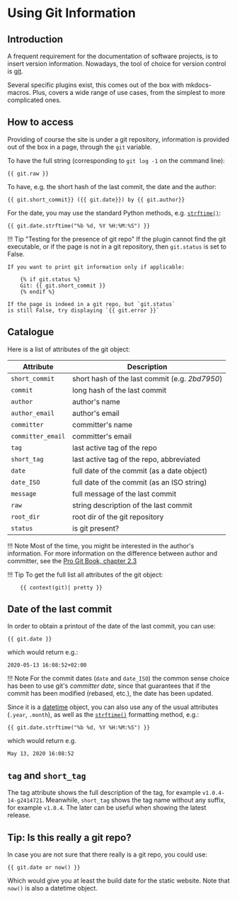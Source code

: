 # Using Git Information

## Introduction

A frequent requirement for the documentation of software projects,
is to insert version information. Nowadays, the tool of choice for
version control is [git](https://git-scm.com/).

Several specific plugins exist, this comes out of the box with mkdocs-macros.
Plus, covers a wide range of use cases, from the simplest to more
complicated ones.

## How to access

Providing of course the site is under a git repository, 
information is provided out of the box in a page, through the `git` 
variable.

To have the full string (corresponding to `git log -1` on the command line):


    {{ git.raw }}

To have, e.g. the short hash of the last commit, the date and the author:

    {{ git.short_commit}} ({{ git.date}}) by {{ git.author}}


For the date, you may use the standard Python methods, e.g.
[`strftime()`](https://docs.python.org/3.7/library/datetime.html#datetime.date.strftime):

    {{ git.date.strftime("%b %d, %Y %H:%M:%S") }}


!!! Tip "Testing for the presence of git repo"
    If the plugin cannot find the git executable, 
    or if the page is not in a
    git repository, then `git.status` is set to False.

    If you want to print git information only if applicable:

        {% if git.status %}
        Git: {{ git.short_commit }}
        {% endif %}

    If the page is indeed in a git repo, but `git.status`
    is still False, try displaying `{{ git.error }}`


## Catalogue
Here is a list of attributes of the git object:


| Attribute         | Description                                    |
|-------------------|------------------------------------------------|
| `short_commit`    | short hash of the last commit (e.g. _2bd7950_) |
| `commit`          | long hash of the last commit                   |
| `author`          | author's name                                  |
| `author_email`    | author's email                                 |
| `committer`       | committer's name                               |
| `committer_email` | committer's email                              |
| `tag`             | last active tag of the repo                    |
| `short_tag`       | last active tag of the repo, abbreviated       |
| `date`            | full date of the commit (as a date object)     |
| `date_ISO`        | full date of the commit (as an ISO string)     |
| `message`         | full message of the last commit                |
| `raw`             | string description of the last commit          |
| `root_dir`        | root dir of the git repository                 |
| `status`          | is git present?                                |

!!! Note
    Most of the time, you might be interested in the author's information.
    For more information on the difference between author and committer, see the [Pro Git Book, chapter 2.3](https://git-scm.com/book/en/v2/Git-Basics-Viewing-the-Commit-History.)

!!! Tip
    To get the full list all attributes of the git object:

        {{ context(git)| pretty }}

## Date of the last commit

In order to obtain a printout of the date of the last commit, you can use:

    {{ git.date }}

which would return e.g.:

    2020-05-13 16:08:52+02:00

!!! Note
    For the commit dates (`date` and `date_ISO`) the common sense choice has been to use 
    git's _committer date_, since that guarantees that if the commit has been
    modified (rebased, etc.), the date has been updated.

Since it is a [datetime](https://docs.python.org/3.8/library/datetime.html) 
object, you can also use any of the usual attributes
(`.year`, `.month`), as well as the 
[`strftime()`](https://docs.python.org/3.8/library/datetime.html#strftime-and-strptime-format-codes)
formatting
method, e.g.:

    {{ git.date.strftime("%b %d, %Y %H:%M:%S") }}

which would return e.g.

    May 13, 2020 16:08:52        

## `tag` and `short_tag`

The tag attribute shows the full description of the tag, for
example `v1.0.4-14-g2414721`. Meanwhile, `short_tag` shows the
tag name without any suffix, for example `v1.0.4`. The later can
be useful when showing the latest release.

## Tip: Is this really a git repo?

In case you are not sure that there really is a git repo, you could use:

    {{ git.date or now() }}

Which would give you at least the build date for the static website.
Note that `now()` is also a datetime object.